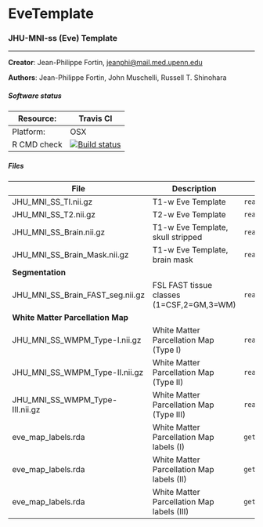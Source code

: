 # EveTemplate
### JHU-MNI-ss (Eve) Template
--------

**Creator**: Jean-Philippe Fortin, jeanphi@mail.med.upenn.edu

**Authors**: Jean-Philippe Fortin, John Muschelli, Russell T. Shinohara

##### Software status

| Resource:      | Travis CI     |
| -------------  |  ------------- |
| Platform:      | OSX       |
| R CMD check    | <a href="https://travis-ci.org/Jfortin1/EveTemplate"><img src="https://travis-ci.org/Jfortin1/EveTemplate.svg?branch=master" alt="Build status"></a> |

##### Files

| File      | Description     | Reader | 
| -------------  | -------------  | -------------  |
| JHU_MNI_SS_TI.nii.gz    | T1-w Eve Template |  `readEveTemplate("T1")`| 
| JHU_MNI_SS_T2.nii.gz    | T2-w Eve Template |  `readEveTemplate("T2")`| 
| JHU_MNI_SS_Brain.nii.gz | T1-w Eve Template, skull stripped  |  `readEveTemplate("Brain")`| 
| JHU_MNI_SS_Brain_Mask.nii.gz    | T1-w Eve Template, brain mask |  `readEveTemplate("Brain_Mask")`| 
|**Segmentation**  | | |
| JHU_MNI_SS_Brain_FAST_seg.nii.gz    | FSL FAST tissue classes (1=CSF,2=GM,3=WM) |  `readEveSeg()`| 
|**White Matter Parcellation Map**  | | |
| JHU_MNI_SS_WMPM_Type-I.nii.gz    | White Matter Parcellation Map (Type I) |  `readEveMap("I")`| 
| JHU_MNI_SS_WMPM_Type-II.nii.gz    | White Matter Parcellation Map (Type II) |  `readEveMap("II")`| 
| JHU_MNI_SS_WMPM_Type-III.nii.gz    | White Matter Parcellation Map (Type III) |  `readEveMap("III")`|
| eve_map_labels.rda    | White Matter Parcellation Map labels (I) |  `getEveMapLabels("I")`|
| eve_map_labels.rda    | White Matter Parcellation Map labels (II) |  `getEveMapLabels("II")`|
| eve_map_labels.rda    | White Matter Parcellation Map labels (III) |  `getEveMapLabels("III")`|


